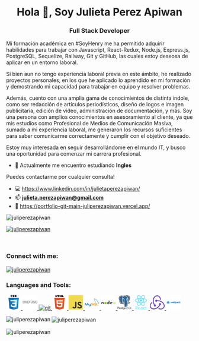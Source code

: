<h1 align="center">Hola 👋, Soy Julieta Perez Apiwan</h1>
<h3 align="center">Full Stack Developer</h3>

<p>Mi formación académica en #SoyHenry me ha permitido adquirir habilidades para trabajar con Javascript, React-Redux, Node.js, Express.js, PostgreSQL, Sequelize, Railway, Git y GitHub, las cuales estoy deseosa de aplicar en un entorno laboral.

Si bien aun no tengo experiencia laboral previa en este ámbito, he realizado proyectos personales, en los que he aplicado lo aprendido en mi formación y demostrando mi capacidad para trabajar en equipo y resolver problemas.

Además, cuento con una amplia gama de conocimientos de distinta índole, como ser redacción de artículos periodísticos, diseño de logos e imagen publicitaria, edición de video, administración de documentación, y más. Soy una persona con amplios conocimientos en asesoramiento al cliente, ya que mis estudios como Profesional de Medios de Comunicación Masiva, sumado a mi experiencia laboral, me generaron los recursos suficientes para saber comunicarme correctamente y cumplir con el objetivo deseado.

Estoy muy interesada en seguir desarrollándome en el mundo IT, y busco una oportunidad para comenzar mi carrera profesional.</p>

- 🌱 Actualmente me encuentro estudiando **Ingles**

Puedes contactarme por cualquier consulta!
- 💻 https://www.linkedin.com/in/julietaperezapiwan/
- 📫 **julieta.perezapiwan@gmail.com**
- 💼 https://portfolio-git-main-juliperezapiwan.vercel.app/
<p align="left"> <img src="https://komarev.com/ghpvc/?username=juliperezapiwan&label=Profile%20views&color=0e75b6&style=flat" alt="juliperezapiwan" /> </p>
<p align="left"> <a href="https://github.com/ryo-ma/github-profile-trophy"><img src="https://github-profile-trophy.vercel.app/?username=juliperezapiwan" alt="juliperezapiwan" /></a> </p>
<p align="left"> <a href="https://twitter.com/" target="blank"><img src="https://img.shields.io/twitter/follow/?logo=twitter&style=for-the-badge" alt="" /></a> </p>
<h3 align="left">Connect with me:</h3>
<p align="left">
<a href="https://linkedin.com/in/juliperezapiwan" target="blank"><img align="center" src="https://raw.githubusercontent.com/rahuldkjain/github-profile-readme-generator/master/src/images/icons/Social/linked-in-alt.svg" alt="juliperezapiwan" height="30" width="40" /></a>
</p>

<h3 align="left">Languages and Tools:</h3>
<p align="left"> <a href="https://www.w3schools.com/css/" target="_blank" rel="noreferrer"> <img src="https://raw.githubusercontent.com/devicons/devicon/master/icons/css3/css3-original-wordmark.svg" alt="css3" width="40" height="40"/> </a> <a href="https://expressjs.com" target="_blank" rel="noreferrer"> <img src="https://raw.githubusercontent.com/devicons/devicon/master/icons/express/express-original-wordmark.svg" alt="express" width="40" height="40"/> </a> <a href="https://git-scm.com/" target="_blank" rel="noreferrer"> <img src="https://www.vectorlogo.zone/logos/git-scm/git-scm-icon.svg" alt="git" width="40" height="40"/> </a> <a href="https://www.w3.org/html/" target="_blank" rel="noreferrer"> <img src="https://raw.githubusercontent.com/devicons/devicon/master/icons/html5/html5-original-wordmark.svg" alt="html5" width="40" height="40"/> </a> <a href="https://developer.mozilla.org/en-US/docs/Web/JavaScript" target="_blank" rel="noreferrer"> <img src="https://raw.githubusercontent.com/devicons/devicon/master/icons/javascript/javascript-original.svg" alt="javascript" width="40" height="40"/> </a> <a href="https://www.mysql.com/" target="_blank" rel="noreferrer"> <img src="https://raw.githubusercontent.com/devicons/devicon/master/icons/mysql/mysql-original-wordmark.svg" alt="mysql" width="40" height="40"/> </a> <a href="https://nodejs.org" target="_blank" rel="noreferrer"> <img src="https://raw.githubusercontent.com/devicons/devicon/master/icons/nodejs/nodejs-original-wordmark.svg" alt="nodejs" width="40" height="40"/> </a> <a href="https://www.postgresql.org" target="_blank" rel="noreferrer"> <img src="https://raw.githubusercontent.com/devicons/devicon/master/icons/postgresql/postgresql-original-wordmark.svg" alt="postgresql" width="40" height="40"/> </a> <a href="https://reactjs.org/" target="_blank" rel="noreferrer"> <img src="https://raw.githubusercontent.com/devicons/devicon/master/icons/react/react-original-wordmark.svg" alt="react" width="40" height="40"/> </a> <a href="https://redux.js.org" target="_blank" rel="noreferrer"> <img src="https://raw.githubusercontent.com/devicons/devicon/master/icons/redux/redux-original.svg" alt="redux" width="40" height="40"/> </a> <a href="https://webpack.js.org" target="_blank" rel="noreferrer"> <img src="https://raw.githubusercontent.com/devicons/devicon/d00d0969292a6569d45b06d3f350f463a0107b0d/icons/webpack/webpack-original-wordmark.svg" alt="webpack" width="40" height="40"/> </a> </p>

<p><img align="left" src="https://github-readme-stats.vercel.app/api/top-langs?username=juliperezapiwan&show_icons=true&locale=en&layout=compact" alt="juliperezapiwan" /></p>

<p>&nbsp;<img align="center" src="https://github-readme-stats.vercel.app/api?username=juliperezapiwan&show_icons=true&locale=en" alt="juliperezapiwan" /></p>

<p><img align="center" src="https://github-readme-streak-stats.herokuapp.com/?user=juliperezapiwan&" alt="juliperezapiwan" /></p>
